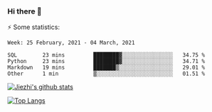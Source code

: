 ### Hi there 👋

⚡ Some statistics:

<!--START_SECTION:waka-->
```text
Week: 25 February, 2021 - 04 March, 2021

SQL        23 mins         ████████▓░░░░░░░░░░░░░░░░   34.75 % 
Python     23 mins         ████████▓░░░░░░░░░░░░░░░░   34.71 % 
Markdown   19 mins         ███████▒░░░░░░░░░░░░░░░░░   29.01 % 
Other      1 min           ▒░░░░░░░░░░░░░░░░░░░░░░░░   01.51 % 
```
<!--END_SECTION:waka-->

[![Jiezhi's github stats](https://github-readme-stats.vercel.app/api?username=Jiezhi&show_icons=true)](https://github.com/Jiezhi/github-readme-stats)

[![Top Langs](https://github-readme-stats.vercel.app/api/top-langs/?username=Jiezhi&hide=javascript,html)](https://github.com/Jiezhi/github-readme-stats)
<!--
**Jiezhi/Jiezhi** is a ✨ _special_ ✨ repository because its `README.md` (this file) appears on your GitHub profile.

Here are some ideas to get you started:

- 🔭 I’m currently working on ...
- 🌱 I’m currently learning ...
- 👯 I’m looking to collaborate on ...
- 🤔 I’m looking for help with ...
- 💬 Ask me about ...
- 📫 How to reach me: ...
- 😄 Pronouns: ...
- ⚡ Fun fact: ...
-->


